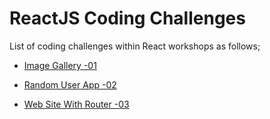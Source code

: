 # ReactJS Coding Challenges

List of coding challenges within React workshops as follows;

- [Image Gallery -01](./001-Image-Gallery-App/README.md)

- [Random User App -02](./002-Random-User-App/README.md)

- [Web Site With Router -03](./003-Clarusway-Website-Page-with-Router/Readme.md)



